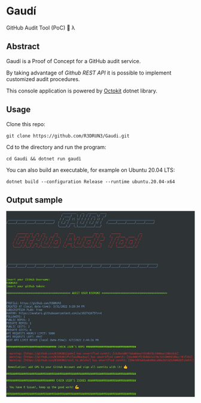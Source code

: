 # Gaudí
GitHub Audit Tool (PoC) 🔎 λ

## Abstract
Gaudí is a Proof of Concept for a GitHub audit service.

By taking advantage of *Github REST API* it is possible to implement customized audit procedures.

This console application 
is powered by [Octokit](https://github.com/octokit/octokit.net) dotnet library.

## Usage

Clone this repo: 

```
git clone https://github.com/R3DRUN3/Gaudi.git
```
Cd to the directory and run the program:
```
cd Gaudi && dotnet run gaudì
```
You can also build an executable, for example on Ubuntu 20.04 LTS:
```
dotnet build --configuration Release --runtime ubuntu.20.04-x64 
```

## Output sample
![Output](https://github.com/R3DRUN3/Gaudi/blob/main/images/gaudi_output.JPG)




